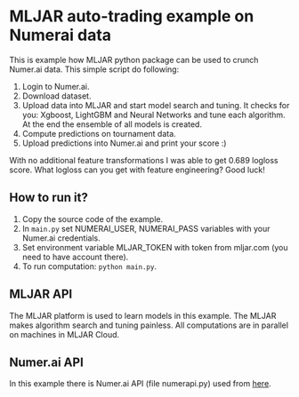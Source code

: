 # MLJAR auto-trading example on Numerai data

This is example how MLJAR python package can be used to crunch Numer.ai data. This simple script do following:

 1. Login to Numer.ai.
 2. Download dataset.
 3. Upload data into MLJAR and start model search and tuning. It checks for you: Xgboost, LightGBM and Neural Networks and tune each algorithm. At the end the ensemble of all models is created.
 4. Compute predictions on tournament data.
 5. Upload predictions into Numer.ai and print your score :)

With no additional feature transformations I was able to get 0.689 logloss score. What logloss can you get with feature engineering? Good luck!

## How to run it?

 1. Copy the source code of the example.
 2. In `main.py` set NUMERAI_USER, NUMERAI_PASS variables with your Numer.ai credentials.
 3. Set environment variable MLJAR_TOKEN with token from mljar.com (you need to have account there).
 4. To run computation: `python main.py`.

## MLJAR API

The MLJAR platform is used to learn models in this example. The MLJAR makes algorithm search and tuning painless. All computations are in parallel on machines in MLJAR Cloud.

## Numer.ai API

In this example there is Numer.ai API (file numerapi.py) used from [here][1].

[1]: https://github.com/atreichel/NumerAPI
